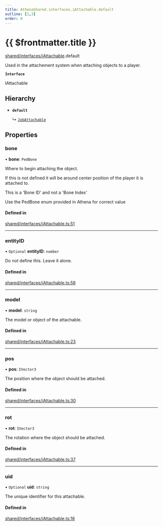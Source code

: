 ```yaml
---
title: AthenaShared.interfaces.iAttachable.default
outline: [1,3]
order: 0
---
```


# {{ $frontmatter.title }}


[shared/interfaces/iAttachable](../modules/shared_interfaces_iAttachable.md).default

Used in the attachement system when attaching objects to a player.

**`Interface`**

IAttachable

## Hierarchy

- **`default`**

  ↳ [`JobAttachable`](shared_interfaces_iAttachable_JobAttachable.md)

## Properties

### bone

• **bone**: `PedBone`

Where to begin attaching the object.

If this is not defined it will be around center position of the player it is attached to.

This is a 'Bone ID' and not a 'Bone Index'

Use the PedBone enum provided in Athena for correct value

#### Defined in

[shared/interfaces/iAttachable.ts:51](https://github.com/Stuyk/altv-athena/blob/7805c27/src/core/shared/interfaces/iAttachable.ts#L51)

___

### entityID

• `Optional` **entityID**: `number`

Do not define this. Leave it alone.

#### Defined in

[shared/interfaces/iAttachable.ts:58](https://github.com/Stuyk/altv-athena/blob/7805c27/src/core/shared/interfaces/iAttachable.ts#L58)

___

### model

• **model**: `string`

The model or object of the attachable.

#### Defined in

[shared/interfaces/iAttachable.ts:23](https://github.com/Stuyk/altv-athena/blob/7805c27/src/core/shared/interfaces/iAttachable.ts#L23)

___

### pos

• **pos**: `IVector3`

The position where the object should be attached.

#### Defined in

[shared/interfaces/iAttachable.ts:30](https://github.com/Stuyk/altv-athena/blob/7805c27/src/core/shared/interfaces/iAttachable.ts#L30)

___

### rot

• **rot**: `IVector3`

The rotation where the object should be attached.

#### Defined in

[shared/interfaces/iAttachable.ts:37](https://github.com/Stuyk/altv-athena/blob/7805c27/src/core/shared/interfaces/iAttachable.ts#L37)

___

### uid

• `Optional` **uid**: `string`

The unique identifier for this attachable.

#### Defined in

[shared/interfaces/iAttachable.ts:16](https://github.com/Stuyk/altv-athena/blob/7805c27/src/core/shared/interfaces/iAttachable.ts#L16)
